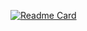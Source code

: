 [![Readme Card](https://github-readme-stats.vercel.app/api/pin/?username=qunwang6&repo=github-readme-stats)](https://github.com/anuraghazra/github-readme-stats)
